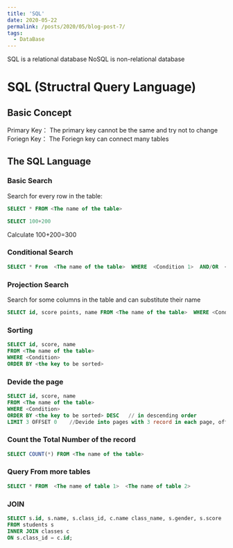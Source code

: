 ```yaml
---
title: 'SQL'
date: 2020-05-22
permalink: /posts/2020/05/blog-post-7/
tags:
  - DataBase
---
```


SQL is a relational database
NoSQL is non-relational database

# SQL (Structral Query Language)
## Basic Concept
Primary Key： The primary key cannot be the same and try not to change  
Foriegn Key： The Foriegn key can connect many tables
## The SQL Language
### Basic Search
Search for every row in the table:
```SQL
SELECT * FROM <The name of the table>
```
```SQL
SELECT 100+200
```
Calculate 100+200=300
### Conditional Search
```SQL
SELECT * From  <The name of the table>  WHERE  <Condition 1>  AND/OR  <Condition 2>
```
### Projection Search
Search for some columns in the table and can substitute their name
```SQL
SELECT id, score points, name FROM <The name of the table>  WHERE <Condition>
```
### Sorting
```SQL
SELECT id, score, name
FROM <The name of the table>
WHERE <Condition>
ORDER BY <the key to be sorted>
```

### Devide the page
```SQL
SELECT id, score, name
FROM <The name of the table>
WHERE <Condition>
ORDER BY <the key to be sorted> DESC   // in descending order
LIMIT 3 OFFSET 0    //Devide into pages with 3 record in each page, offset = 0 + n * 3
```
### Count the Total Number of the record
```SQL
SELECT COUNT(*) FROM <The name of the table>
```

### Query From more tables
```SQL
SELECT * FROM  <The name of table 1>  <The name of table 2>
```

### JOIN
```SQL
SELECT s.id, s.name, s.class_id, c.name class_name, s.gender, s.score
FROM students s
INNER JOIN classes c
ON s.class_id = c.id;
```

